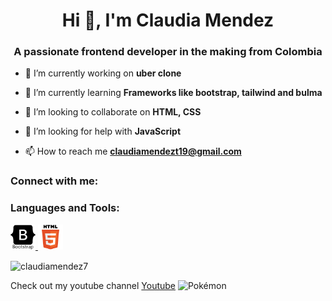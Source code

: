 <h1 align="center">Hi 👋, I'm Claudia Mendez</h1>
<h3 align="center">A passionate frontend developer in the making from Colombia</h3>

- 🔭 I’m currently working on **uber clone**

- 🌱 I’m currently learning **Frameworks like bootstrap, tailwind and bulma**

- 👯 I’m looking to collaborate on **HTML, CSS**

- 🤝 I’m looking for help with **JavaScript**

- 📫 How to reach me **claudiamendezt19@gmail.com**

<h3 align="left">Connect with me:</h3>
<p align="left">
</p>

<h3 align="left">Languages and Tools:</h3>
<p align="left"> <a href="https://getbootstrap.com" target="_blank" rel="noreferrer"> <img src="https://raw.githubusercontent.com/devicons/devicon/master/icons/bootstrap/bootstrap-plain-wordmark.svg" alt="bootstrap" width="40" height="40"/> </a> <a href="https://www.w3.org/html/" target="_blank" rel="noreferrer"> <img src="https://raw.githubusercontent.com/devicons/devicon/master/icons/html5/html5-original-wordmark.svg" alt="html5" width="40" height="40"/> </a> </p>

<p><img align="center" src="https://github-readme-stats.vercel.app/api/top-langs?username=claudiamendez7&show_icons=true&locale=en&layout=compact" alt="claudiamendez7" /></p>

Check out my youtube channel [Youtube](https://www.youtube.com/channel/UCJzTU6wYrxUmCPBL8GfgyPQ)
![Pokémon](https://i5.walmartimages.com/asr/3ef43f96-6609-4c1e-8788-91c9fd36bffd.ea1873822db4e7f8ba9c27b313f87e28.png)
